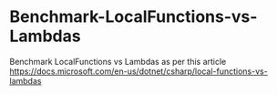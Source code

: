 # Benchmark-LocalFunctions-vs-Lambdas
Benchmark LocalFunctions vs Lambdas as per this article https://docs.microsoft.com/en-us/dotnet/csharp/local-functions-vs-lambdas
